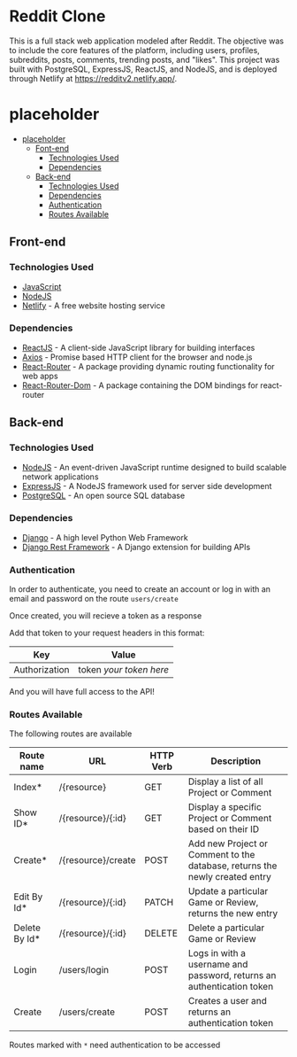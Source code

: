 # Reddit Clone

This is a full stack web application modeled after Reddit. The objective was to include the core features of the platform, including users, profiles, subreddits, posts, comments, trending posts, and "likes". This project was built with PostgreSQL, ExpressJS, ReactJS, and NodeJS, and is deployed through Netlify at https://redditv2.netlify.app/.

# placeholder

- [placeholder](#placeholder)
  - [Font-end](#front-end)
    - [Technologies Used](#technologies-used)
    - [Dependencies](#dependencies)
  - [Back-end](#back-end)
    - [Technologies Used](#technologies-used-1)
    - [Dependencies](#dependencies-1)
    - [Authentication](#authentication)
    - [Routes Available](#routes-available)

## Front-end

### Technologies Used

- [JavaScript](https://www.javascript.com/)
- [NodeJS](https://nodejs.org/en/)
- [Netlify](https://www.netlify.com/) - A free website hosting service

### Dependencies

- [ReactJS](https://reactjs.org/) - A client-side JavaScript library for building interfaces
- [Axios](https://www.npmjs.com/package/axios) - Promise based HTTP client for the browser and node.js
- [React-Router](https://www.npmjs.com/package/react-router) - A package providing dynamic routing functionality for web apps
- [React-Router-Dom](https://www.npmjs.com/package/react-router-dom) - A package containing the DOM bindings for react-router

## Back-end 

### Technologies Used

- [NodeJS](https://nodejs.org/en/) - An event-driven JavaScript runtime designed to build scalable network applications
- [ExpressJS](https://www.heroku.com/) - A NodeJS framework used for server side development
- [PostgreSQL](https://expressjs.com/) - An open source SQL database

### Dependencies

- [Django](https://www.djangoproject.com/) - A high level Python Web Framework
- [Django Rest Framework](https://www.django-rest-framework.org/) - A Django extension for building APIs

### Authentication

In order to authenticate, you need to create an account or log in with an email and password on the route `users/create`

Once created, you will recieve a token as a response

Add that token to your request headers in this format:

| **Key** | **Value** |
| ------- | --------- |
| Authorization | token *your token here* |

And you will have full access to the API!

### Routes Available

The following routes are available

| **Route name**  | **URL**                 | **HTTP Verb** | **Description**                                                         |
| --------------- | ----------------------- | ------------- | ----------------------------------------------------------------------- |
| Index*          | /{resource}             | GET           | Display a list of all Project or Comment                                |
| Show ID*        | /{resource}/{:id}       | GET           | Display a specific Project or Comment based on their ID                 |
| Create*         | /{resource}/create      | POST          | Add new Project or Comment to the database, returns the newly created entry |
| Edit By Id*     | /{resource}/{:id}       | PATCH         | Update a particular Game or Review, returns the new entry               |
| Delete By Id*   | /{resource}/{:id}       | DELETE        | Delete a particular Game or Review                                      |
| Login           | /users/login            | POST          | Logs in with a username and password, returns an authentication token   |
| Create          | /users/create           | POST          | Creates a user and returns an authentication token                      |

Routes marked with `*` need authentication to be accessed
